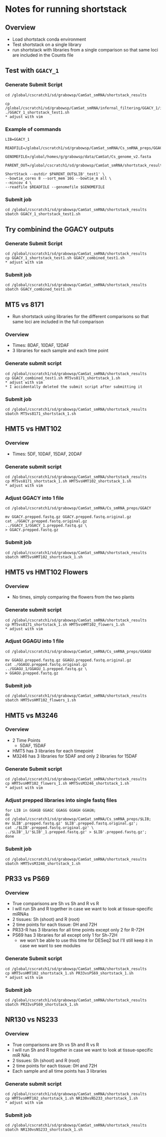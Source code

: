 # Notes for running shortstack

## Overview
* Load shortstack conda environment
* Test shortstack on a single library
* run shortstack with libraries from a single comparison so that same
loci are included in the Counts file

## Test with `GGACY_1`
### Generate Submit Script
```
cd /global/cscratch1/sd/grabowsp/CamSat_smRNA/shortstack_results

cp /global/cscratch1/sd/grabowsp/CamSat_smRNA/infernal_filtering/GGACY_1/infern_GGACY_1.sh ./GGACY_1_shortstack_test1.sh
* adjust with vim
```
### Example of commands
```
LIB=GGACY_1

READFILE=/global/cscratch1/sd/grabowsp/CamSat_smRNA/Cs_smRNA_preps/GGACY_1/GGACY_1.prepped.fastq.gz

GENOMEFILE=/global/homes/g/grabowsp/data/CamSat/Cs_genome_v2.fasta

PARENT_OUT=/global/cscratch1/sd/grabowsp/CamSat_smRNA/shortstack_results/

ShortStack --outdir $PARENT_OUT$LIB'_test1' \
--bowtie_cores 8 --sort_mem 16G --bowtie_m all \
--mincov 4 \
--readfile $READFILE --genomefile $GENOMEFILE
```
### Submit job
```
cd /global/cscratch1/sd/grabowsp/CamSat_smRNA/shortstack_results
sbatch GGACY_1_shortstack_test1.sh
```

## Try combinind the GGACY outputs
### Generate Submit Script
```
cd /global/cscratch1/sd/grabowsp/CamSat_smRNA/shortstack_results
cp GGACY_1_shortstack_test1.sh GGACY_combined_test1.sh
* adjust with vim
```
### Submit job
```
cd /global/cscratch1/sd/grabowsp/CamSat_smRNA/shortstack_results
sbatch GGACY_combined_test1.sh
```

## MT5 vs 8171
* Run shortstack using libraries for the different comparisons so that 
same loci are included in the full comparison
### Overview
* Times: 8DAF, 10DAF, 12DAF
* 3 libraries for each sample and each time point
### Generate submit script
```
cd /global/cscratch1/sd/grabowsp/CamSat_smRNA/shortstack_results
cp GGACY_combined_test1.sh MT5vs8171_shortstack_1.sh
* adjust with vim
* I accidentally deleted the submit script after submitting it
```
### Submit job
```
cd /global/cscratch1/sd/grabowsp/CamSat_smRNA/shortstack_results
sbatch MT5vs8171_shortstack_1.sh
```

## HMT5 vs HMT102
### Overview
* Times: 5DF, 10DAF, 15DAF, 20DAF
### Generate submit script
```
cd /global/cscratch1/sd/grabowsp/CamSat_smRNA/shortstack_results
cp MT5vs8171_shortstack_1.sh HMT5vsHMT102_shortstack_1.sh
* adjust with vim
```
### Adjust GGACY into 1 file
```
cd /global/cscratch1/sd/grabowsp/CamSat_smRNA/Cs_smRNA_preps/GGACY

mv GGACY.prepped.fastq.gz GGACY.prepped.fastq.original.gz
cat ./GGACY.prepped.fastq.original.gz ../GGACY_1/GGACY_1.prepped.fastq.gz \
> GGACY.prepped.fastq.gz
```
### Submit job
```
cd /global/cscratch1/sd/grabowsp/CamSat_smRNA/shortstack_results
sbatch HMT5vsHMT102_shortstack_1.sh
```

## HMT5 vs HMT102 Flowers
### Overview
* No times, simply comparing the flowers from the two plants
### Generate submit script
```
cd /global/cscratch1/sd/grabowsp/CamSat_smRNA/shortstack_results
cp MT5vs8171_shortstack_1.sh HMT5vsHMT102_flowers_1.sh
* adjust with vim
```
### Adjust GGAGU into 1 file
```
cd /global/cscratch1/sd/grabowsp/CamSat_smRNA/Cs_smRNA_preps/GGAGU

mv GGAGU.prepped.fastq.gz GGAGU.prepped.fastq.original.gz
cat ./GGAGU.prepped.fastq.original.gz ../GGAGU_1/GGAGU_1.prepped.fastq.gz \
> GGAGU.prepped.fastq.gz
```
### Submit job
```
cd /global/cscratch1/sd/grabowsp/CamSat_smRNA/shortstack_results
sbatch HMT5vsHMT102_flowers_1.sh
```

## HMT5 vs M3246
### Overview
* 2 Time Points
  * 5DAF, 15DAF
* HMT5 has 3 libraries for each timepoint
* M3246 has 3 libraries for 5DAF and only 2 libraries for 15DAF
### Generate Submit script
```
cd /global/cscratch1/sd/grabowsp/CamSat_smRNA/shortstack_results
cp HMT5vsHMT102_flowers_1.sh HMT5vsM3246_shortstack_1.sh
* adjust with vim
```
### Adjust prepped libraries into single fastq files
```
for LIB in GGAGB GGAGC GGAGG GGAGH GGAGN;
do
cd /global/cscratch1/sd/grabowsp/CamSat_smRNA/Cs_smRNA_preps/$LIB;
mv $LIB'.prepped.fastq.gz' $LIB'.prepped.fastq.original.gz';
cat ./$LIB'.prepped.fastq.original.gz' \
../$LIB'_1/'$LIB'_1.prepped.fastq.gz' > $LIB'.prepped.fastq.gz';
done
```
### Submit job
```
cd /global/cscratch1/sd/grabowsp/CamSat_smRNA/shortstack_results
sbatch HMT5vsM3246_shortstack_1.sh
```

## PR33 vs PS69
### Overview
* True comparisons are Sh vs Sh and R vs R
* I will run Sh and R together in case we want to look at tissue-specific miRNAs
* 2 tissues: Sh (shoot) and R (root)
* 2 time points for each tissue: 0H and 72H
* PR33-R has 3 libraries for all time points except only 2 for R-72H
* PS69 has 3 libraries for all except only 1 for Sh-72H
  * we won't be able to use this time for DESeq2 but I'll still keep it in case we want to see modules
### Generate Submit script
```
cd /global/cscratch1/sd/grabowsp/CamSat_smRNA/shortstack_results
cp HMT5vsHMT102_shortstack_1.sh PR33vsPS69_shortstack_1.sh
* adjust with vim
```
### Submit job
```
cd /global/cscratch1/sd/grabowsp/CamSat_smRNA/shortstack_results
sbatch PR33vsPS69_shortstack_1.sh
```

## NR130 vs NS233
### Overview
* True comparisons are Sh vs Sh and R vs R
* I will run Sh and R together in case we want to look at tissue-specific miR
NAs
* 2 tissues: Sh (shoot) and R (root)
* 2 time points for each tissue: 0H and 72H
* Each sample and all time points has 3 libraries
### Generate submit script
```
cd /global/cscratch1/sd/grabowsp/CamSat_smRNA/shortstack_results
cp HMT5vsHMT102_shortstack_1.sh NR130vsNS233_shortstack_1.sh
* adjust with vim
```
### Submit job
```
cd /global/cscratch1/sd/grabowsp/CamSat_smRNA/shortstack_results
sbatch NR130vsNS233_shortstack_1.sh
```
